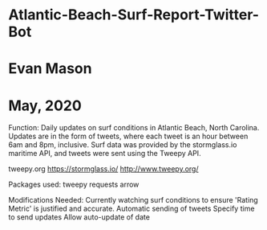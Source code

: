 # Atlantic-Beach-Surf-Report-Twitter-Bot
# Evan Mason
# May, 2020

Function:
Daily updates on surf conditions in Atlantic Beach, North Carolina. Updates are in the form of tweets, where each tweet is an hour between 6am and 8pm, inclusive. Surf data was provided by the stormglass.io maritime API, and tweets were sent using the Tweepy API. 

tweepy.org
https://stormglass.io/
http://www.tweepy.org/

Packages used:
tweepy
requests
arrow

Modifications Needed:
Currently watching surf conditions to ensure 'Rating Metric' is justified and accurate.
Automatic sending of tweets
Specify time to send updates
Allow auto-update of date 
